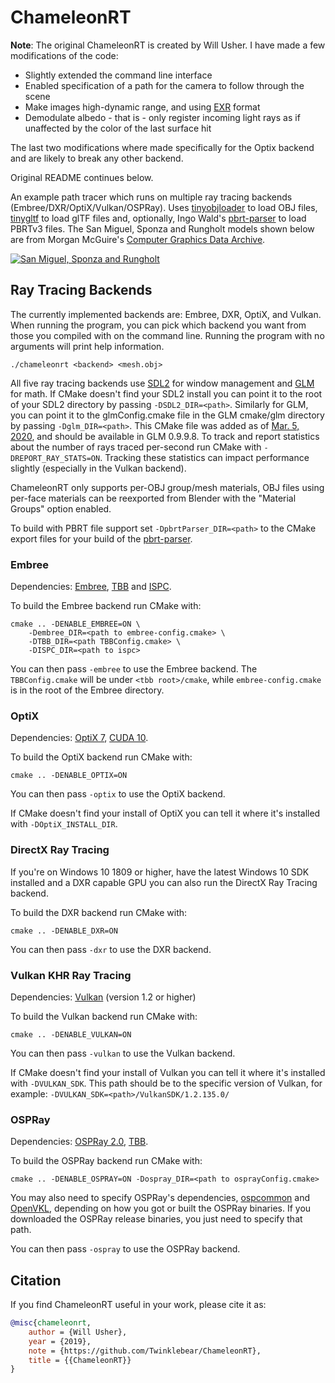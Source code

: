 
# ChameleonRT

__Note__: The original ChameleonRT is created by Will Usher. I have made a few modifications of the code:
- Slightly extended the command line interface
- Enabled specification of a path for the camera to follow through the scene
- Make images high-dynamic range, and using [EXR](https://github.com/AcademySoftwareFoundation/openexr) format
- Demodulate albedo - that is - only register incoming light rays as if unaffected by the color of the last surface hit

The last two modifications where made specifically for the Optix backend and are likely to break any other backend.

Original README continues below.

An example path tracer which runs on multiple ray tracing backends (Embree/DXR/OptiX/Vulkan/OSPRay).
Uses [tinyobjloader](https://github.com/syoyo/tinyobjloader) to load OBJ files,
[tinygltf](https://github.com/syoyo/tinygltf) to load glTF files and, optionally,
Ingo Wald's [pbrt-parser](https://github.com/ingowald/pbrt-parser) to load PBRTv3 files.
The San Miguel,
Sponza and Rungholt models shown below are from Morgan McGuire's [Computer Graphics Data Archive](https://casual-effects.com/data/).

[![San Miguel, Sponza and Rungholt](https://i.imgur.com/tKZYjzn.jpg)](https://i.imgur.com/pVhQK3j.jpg)

## Ray Tracing Backends  

The currently implemented backends are: Embree, DXR, OptiX, and Vulkan.
When running the program, you can pick which backend you want from
those you compiled with on the command line. Running the program with no
arguments will print help information.

```
./chameleonrt <backend> <mesh.obj>
```

All five ray tracing backends use [SDL2](https://www.libsdl.org/index.php) for window management
and [GLM](https://glm.g-truc.net/0.9.9/index.html) for math.
If CMake doesn't find your SDL2 install you can point it to the root
of your SDL2 directory by passing `-DSDL2_DIR=<path>`.
Similarly for GLM, you can point it to the glmConfig.cmake file
in the GLM cmake/glm directory by passing `-Dglm_DIR=<path>`.
This CMake file was added as of [Mar. 5, 2020](https://github.com/g-truc/glm/commit/6b458cb173a0924644f429e544577aae29bd571b), and should be available in GLM 0.9.9.8.
To track and report statistics about the number of rays traced per-second
run CMake with `-DREPORT_RAY_STATS=ON`. Tracking these statistics can
impact performance slightly (especially in the Vulkan backend).

ChameleonRT only supports per-OBJ group/mesh materials, OBJ files using per-face materials
can be reexported from Blender with the "Material Groups" option enabled.

To build with PBRT file support set `-DpbrtParser_DIR=<path>` to the CMake export files for
your build of the [pbrt-parser](https://github.com/ingowald/pbrt-parser).

### Embree

Dependencies: [Embree](https://embree.github.io/),
[TBB](https://www.threadingbuildingblocks.org/) and [ISPC](https://ispc.github.io/).

To build the Embree backend run CMake with:

```
cmake .. -DENABLE_EMBREE=ON \
	-Dembree_DIR=<path to embree-config.cmake> \
	-DTBB_DIR=<path TBBConfig.cmake> \
	-DISPC_DIR=<path to ispc>
```

You can then pass `-embree` to use the Embree backend. The `TBBConfig.cmake` will
be under `<tbb root>/cmake`, while `embree-config.cmake` is in the root of the
Embree directory.

### OptiX

Dependencies: [OptiX 7](https://developer.nvidia.com/optix), [CUDA 10](https://developer.nvidia.com/cuda-zone).

To build the OptiX backend run CMake with:

```
cmake .. -DENABLE_OPTIX=ON
```

You can then pass `-optix` to use the OptiX backend.

If CMake doesn't find your install of OptiX you can tell it where
it's installed with `-DOptiX_INSTALL_DIR`.

### DirectX Ray Tracing

If you're on Windows 10 1809 or higher, have the latest Windows 10 SDK installed and a DXR
capable GPU you can also run the DirectX Ray Tracing backend.

To build the DXR backend run CMake with:

```
cmake .. -DENABLE_DXR=ON
```

You can then pass `-dxr` to use the DXR backend.

### Vulkan KHR Ray Tracing

Dependencies: [Vulkan](https://vulkan.lunarg.com/) (version 1.2 or higher)

To build the Vulkan backend run CMake with:

```
cmake .. -DENABLE_VULKAN=ON
```

You can then pass `-vulkan` to use the Vulkan backend.

If CMake doesn't find your install of Vulkan you can tell it where it's
installed with `-DVULKAN_SDK`. This path should be to the specific version
of Vulkan, for example: `-DVULKAN_SDK=<path>/VulkanSDK/1.2.135.0/`

### OSPRay

Dependencies: [OSPRay 2.0](http://www.ospray.org/), [TBB](https://www.threadingbuildingblocks.org/).

To build the OSPRay backend run CMake with:

```
cmake .. -DENABLE_OSPRAY=ON -Dospray_DIR=<path to osprayConfig.cmake>
```

You may also need to specify OSPRay's dependencies,
[ospcommon](https://github.com/ospray/ospcommon) and [OpenVKL](https://github.com/openvkl/openvkl),
depending on how you got or built the OSPRay binaries.
If you downloaded the OSPRay release binaries, you just need to
specify that path.

You can then pass `-ospray` to use the OSPRay backend.

## Citation

If you find ChameleonRT useful in your work, please cite it as:

```bibtex
@misc{chameleonrt,
	author = {Will Usher},
	year = {2019},
	note = {https://github.com/Twinklebear/ChameleonRT},
	title = {{ChameleonRT}}
} 
```
